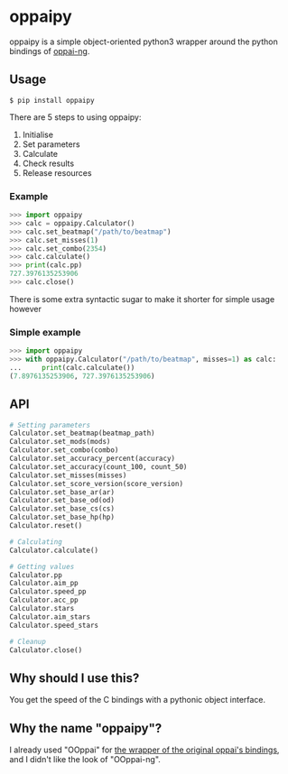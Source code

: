 # oppaipy

oppaipy is a simple object-oriented python3 wrapper around the python bindings of [oppai-ng](https://github.com/Francesco149/oppai-ng).

## Usage
```
$ pip install oppaipy
```

There are 5 steps to using oppaipy:

1. Initialise
2. Set parameters
3. Calculate
4. Check results
5. Release resources

### Example
```python
>>> import oppaipy
>>> calc = oppaipy.Calculator()
>>> calc.set_beatmap("/path/to/beatmap")
>>> calc.set_misses(1)
>>> calc.set_combo(2354)
>>> calc.calculate()
>>> print(calc.pp)
727.3976135253906
>>> calc.close()
```

There is some extra syntactic sugar to make it shorter for simple usage however

### Simple example
```python
>>> import oppaipy
>>> with oppaipy.Calculator("/path/to/beatmap", misses=1) as calc:
...     print(calc.calculate())
(7.8976135253906, 727.3976135253906)
```

## API
```python
# Setting parameters
Calculator.set_beatmap(beatmap_path)
Calculator.set_mods(mods)
Calculator.set_combo(combo)
Calculator.set_accuracy_percent(accuracy)
Calculator.set_accuracy(count_100, count_50)
Calculator.set_misses(misses)
Calculator.set_score_version(score_version)
Calculator.set_base_ar(ar)
Calculator.set_base_od(od)
Calculator.set_base_cs(cs)
Calculator.set_base_hp(hp)
Calculator.reset()

# Calculating
Calculator.calculate()

# Getting values
Calculator.pp
Calculator.aim_pp
Calculator.speed_pp
Calculator.acc_pp
Calculator.stars
Calculator.aim_stars
Calculator.speed_stars

# Cleanup
Calculator.close()
```

## Why should I use this?
You get the speed of the C bindings with a pythonic object interface.

## Why the name "oppaipy"?
I already used "OOppai" for [the wrapper of the original oppai's bindings](https://github.com/Syriiin/OOppai), and I didn't like the look of "OOppai-ng".

